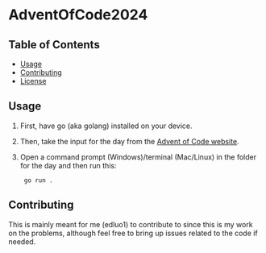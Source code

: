 # AdventOfCode2024
## Table of Contents
- [Usage](#usage)
- [Contributing](#contributing)
- [License](#license)

## Usage
1. First, have go (aka golang) installed on your device.
1. Then, take the input for the day from the [Advent of Code website](https://adventofcode.com/).
1. Open a command prompt (Windows)/terminal (Mac/Linux) in the folder for the day and then run this:

        go run .

## Contributing
This is mainly meant for me (edluo1) to contribute to since this is my work on the problems, although feel free to bring up issues related to the code if needed.
